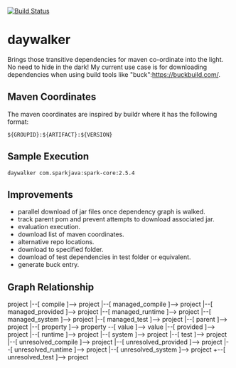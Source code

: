 [![Build Status](https://travis-ci.org/nfisher/daywalker.svg?branch=master)](https://travis-ci.org/nfisher/daywalker)

# daywalker

Brings those transitive dependencies for maven co-ordinate into the light. No need to hide in the dark! My current use case is for downloading dependencies when using build tools like "buck":https://buckbuild.com/.

## Maven Coordinates

The maven coordinates are inspired by buildr where it has the following format:

```
${GROUPID}:${ARTIFACT}:${VERSION}
```

## Sample Execution

```
daywalker com.sparkjava:spark-core:2.5.4
```

## Improvements

- parallel download of jar files once dependency graph is walked.
- track parent pom and prevent attempts to download associated jar.
- evaluation execution.
- download list of maven coordinates.
- alternative repo locations.
- download to specified folder.
- download of test dependencies in test folder or equivalent.
- generate buck entry.


## Graph Relationship

project
  |--[ compile             ]--> project
  |--[ managed_compile     ]--> project
  |--[ managed_provided    ]--> project
  |--[ managed_runtime     ]--> project
  |--[ managed_system      ]--> project
  |--[ managed_test        ]--> project
  |--[ parent              ]--> project
  |--[ property            ]--> property --[ value ]--> value
  |--[ provided            ]--> project
  |--[ runtime             ]--> project
  |--[ system              ]--> project
  |--[ test                ]--> project
  |--[ unresolved_compile  ]--> project
  |--[ unresolved_provided ]--> project
  |--[ unresolved_runtime  ]--> project
  |--[ unresolved_system   ]--> project
  +--[ unresolved_test     ]--> project
